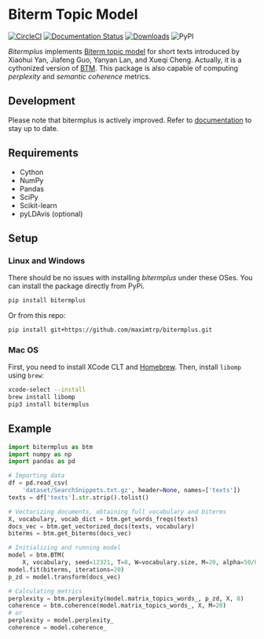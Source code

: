 # Biterm Topic Model

[![CircleCI](https://circleci.com/gh/maximtrp/bitermplus.svg?style=shield)](https://circleci.com/gh/maximtrp/bitermplus)
[![Documentation Status](https://readthedocs.org/projects/bitermplus/badge/?version=latest)](https://bitermplus.readthedocs.io/en/latest/?badge=latest)
[![Downloads](https://pepy.tech/badge/bitermplus)](https://pepy.tech/project/bitermplus)
![PyPI](https://img.shields.io/pypi/v/bitermplus)

*Bitermplus* implements [Biterm topic model](https://citeseerx.ist.psu.edu/viewdoc/download?doi=10.1.1.402.4032&rep=rep1&type=pdf) for short texts introduced by Xiaohui Yan, Jiafeng Guo, Yanyan Lan, and Xueqi Cheng. Actually, it is a cythonized version of [BTM](https://github.com/xiaohuiyan/BTM). This package is also capable of computing *perplexity* and *semantic coherence* metrics.

## Development

Please note that bitermplus is actively improved.
Refer to [documentation](https://bitermplus.readthedocs.io) to stay up to date.

## Requirements

* Cython
* NumPy
* Pandas
* SciPy
* Scikit-learn
* pyLDAvis (optional)

## Setup

### Linux and Windows

There should be no issues with installing *bitermplus* under these OSes. You can install the package directly from PyPi.

```bash
pip install bitermplus
```

Or from this repo:

```bash
pip install git+https://github.com/maximtrp/bitermplus.git
```

### Mac OS

First, you need to install XCode CLT and [Homebrew](https://brew.sh).
Then, install `libomp` using `brew`:

```bash
xcode-select --install
brew install libomp
pip3 install bitermplus
```

## Example

```python
import bitermplus as btm
import numpy as np
import pandas as pd

# Importing data
df = pd.read_csv(
    'dataset/SearchSnippets.txt.gz', header=None, names=['texts'])
texts = df['texts'].str.strip().tolist()

# Vectorizing documents, obtaining full vocabulary and biterms
X, vocabulary, vocab_dict = btm.get_words_freqs(texts)
docs_vec = btm.get_vectorized_docs(texts, vocabulary)
biterms = btm.get_biterms(docs_vec)

# Initializing and running model
model = btm.BTM(
    X, vocabulary, seed=12321, T=8, W=vocabulary.size, M=20, alpha=50/8, beta=0.01)
model.fit(biterms, iterations=20)
p_zd = model.transform(docs_vec)

# Calculating metrics
perplexity = btm.perplexity(model.matrix_topics_words_, p_zd, X, 8)
coherence = btm.coherence(model.matrix_topics_words_, X, M=20)
# or
perplexity = model.perplexity_
coherence = model.coherence_
```
